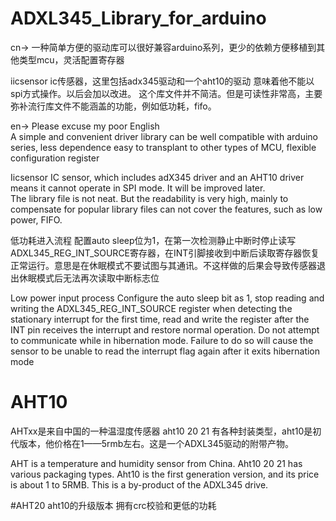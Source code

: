 # ADXL345_Library_for_arduino
cn->
一种简单方便的驱动库可以很好兼容arduino系列，更少的依赖方便移植到其他类型mcu，灵活配置寄存器

iicsensor ic传感器，这里包括adx345驱动和一个aht10的驱动 意味着他不能以spi方式操作。以后会加以改进。
这个库文件并不简洁。但是可读性非常高，主要弥补流行库文件不能涵盖的功能，例如低功耗，fifo。

en-> Please excuse my poor English  
A simple and convenient driver library can be well compatible with arduino series, less dependence easy to transplant to other types of MCU, flexible configuration register  
 
Iicsensor IC sensor, which includes adX345 driver and an AHT10 driver means it cannot operate in SPI mode.  It will be improved later.  
The library file is not neat.  But the readability is very high, mainly to compensate for popular library files can not cover the features, such as low power, FIFO.   
 
低功耗进入流程 配置auto sleep位为1，在第一次检测静止中断时停止读写ADXL345_REG_INT_SOURCE寄存器，在INT引脚接收到中断后读取寄存器恢复正常运行。意思是在休眠模式不要试图与其通讯。不这样做的后果会导致传感器退出休眠模式后无法再次读取中断标志位

Low power input process Configure the auto sleep bit as 1, stop reading and writing the ADXL345_REG_INT_SOURCE register when detecting the stationary interrupt for the first time, read and write the register after the INT pin receives the interrupt and restore normal operation.  Do not attempt to communicate while in hibernation mode.  Failure to do so will cause the sensor to be unable to read the interrupt flag again after it exits hibernation mode  

# AHT10

AHTxx是来自中国的一种温湿度传感器 aht10 20 21 有各种封装类型，aht10是初代版本，他价格在1——5rmb左右。这是一个ADXL345驱动的附带产物。

AHT is a temperature and humidity sensor from China. Aht10 20 21 has various packaging types. Aht10 is the first generation version, and its price is about 1 to 5RMB.  This is a by-product of the ADXL345 drive.  

#AHT20
aht10的升级版本 拥有crc校验和更低的功耗
